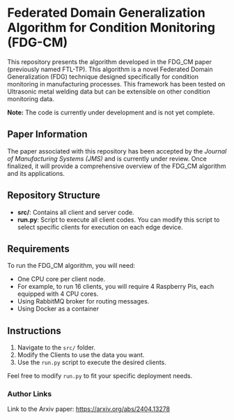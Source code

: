 # Federated Domain Generalization Algorithm for Condition Monitoring (FDG-CM)

This repository presents the algorithm developed in the FDG_CM paper (previously named FTL-TP). This algorithm is a novel Federated Domain Generalization (FDG) technique designed specifically for condition monitoring in manufacturing processes. This framework has been tested on Ultrasonic metal welding data but can be extensible on other condition monitoring data. 

**Note:** The code is currently under development and is not yet complete.

## Paper Information

The paper associated with this repository has been accepted by the *Journal of Manufacturing Systems (JMS)* and is currently under review. Once finalized, it will provide a comprehensive overview of the FDG_CM algorithm and its applications.

## Repository Structure

- **src/**: Contains all client and server code.
- **run.py**: Script to execute all client codes. You can modify this script to select specific clients for execution on each edge device.

## Requirements


To run the FDG_CM algorithm, you will need:

- One CPU core per client node.
- For example, to run 16 clients, you will require 4 Raspberry Pis, each equipped with 4 CPU cores.
- Using RabbitMQ broker for routing messages.
- Using Docker as a container 

## Instructions

1. Navigate to the `src/` folder.
2. Modify the Clients to use the data you want.
3. Use the `run.py` script to execute the desired clients.

Feel free to modify `run.py` to fit your specific deployment needs.

### Author Links
Link to the Arxiv paper: 
https://arxiv.org/abs/2404.13278
